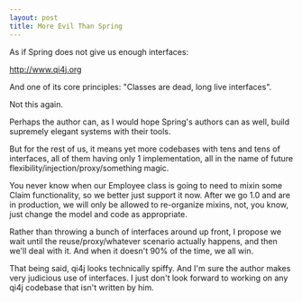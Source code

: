 ```yaml
---
layout: post
title: More Evil Than Spring
---
```


As if Spring does not give us enough interfaces:

<a href="http://www.qi4j.org/">http://www.qi4j.org</a>

And one of its core principles: "Classes are dead, long live interfaces".

Not this again.

Perhaps the author can, as I would hope Spring's authors can as well, build supremely elegant systems with their tools.

But for the rest of us, it means yet more codebases with tens and tens of interfaces, all of them having only 1 implementation, all in the name of future flexibility/injection/proxy/something magic.

You never know when our Employee class is going to need to mixin some Claim functionality, so we better just support it now. After we go 1.0 and are in production, we will only be allowed to re-organize mixins, not, you know, just change the model and code as appropriate.

Rather than throwing a bunch of interfaces around up front, I propose we wait until the reuse/proxy/whatever scenario actually happens, and then we'll deal with it. And when it doesn't 90% of the time, we all win.

That being said, qi4j looks technically spiffy. And I'm sure the author makes very judicious use of interfaces. I just don't look forward to working on any qi4j codebase that isn't written by him.

